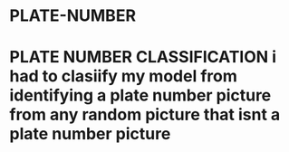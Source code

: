 # PLATE-NUMBER
# PLATE NUMBER CLASSIFICATION  i had to clasiify my model from identifying a plate number picture from any random picture that isnt a plate number picture
